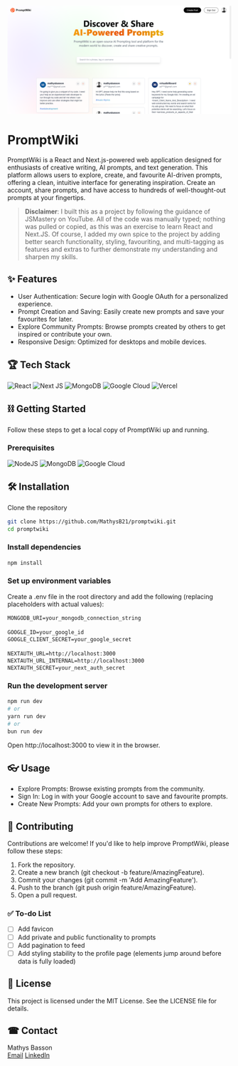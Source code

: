 ![PromptWiki Landing](/public/assets/images/PromptWikiLanding2.png)

# PromptWiki
PromptWiki is a React and Next.js-powered web application designed for enthusiasts of creative writing, AI prompts, and text generation. This platform allows users to explore, create, and favourite AI-driven prompts, offering a clean, intuitive interface for generating inspiration. Create an account, share prompts, and have access to hundreds of well-thought-out prompts at your fingertips.

> **Disclaimer**: I built this as a project by following the guidance of JSMastery on YouTube. All of the code was manually typed; nothing was pulled or copied, as this was an exercise to learn React and Next.JS. Of course, I added my own spice to the project by adding better search functionality, styling, favouriting, and multi-tagging as features and extras to further demonstrate my understanding and sharpen my skills.

## ✨ Features
- User Authentication: Secure login with Google OAuth for a personalized experience.
- Prompt Creation and Saving: Easily create new prompts and save your favourites for later.
- Explore Community Prompts: Browse prompts created by others to get inspired or contribute your own.
- Responsive Design: Optimized for desktops and mobile devices.

## 🏆 Tech Stack
![React](https://img.shields.io/badge/react-%2320232a.svg?style=for-the-badge&logo=react&logoColor=%2361DAFB) ![Next JS](https://img.shields.io/badge/Next-black?style=for-the-badge&logo=next.js&logoColor=white) ![MongoDB](https://img.shields.io/badge/MongoDB-%234ea94b.svg?style=for-the-badge&logo=mongodb&logoColor=white) ![Google Cloud](https://img.shields.io/badge/GoogleCloud-%234285F4.svg?style=for-the-badge&logo=google-cloud&logoColor=white) ![Vercel](https://img.shields.io/badge/vercel-%23000000.svg?style=for-the-badge&logo=vercel&logoColor=white) 

## ⛓ Getting Started
Follow these steps to get a local copy of PromptWiki up and running.

### Prerequisites
![NodeJS](https://img.shields.io/badge/node.js-6DA55F?style=for-the-badge&logo=node.js&logoColor=white) 
![MongoDB](https://img.shields.io/badge/MongoDB-%234ea94b.svg?style=for-the-badge&logo=mongodb&logoColor=white)
![Google Cloud](https://img.shields.io/badge/GoogleCloud-%234285F4.svg?style=for-the-badge&logo=google-cloud&logoColor=white)

## 🛠 Installation
Clone the repository

```bash
git clone https://github.com/MathysB21/promptwiki.git
cd promptwiki
```

### Install dependencies

```bash
npm install
```

### Set up environment variables

Create a .env file in the root directory and add the following (replacing placeholders with actual values):

```plaintext
MONGODB_URI=your_mongodb_connection_string

GOOGLE_ID=your_google_id
GOOGLE_CLIENT_SECRET=your_google_secret
 
NEXTAUTH_URL=http://localhost:3000
NEXTAUTH_URL_INTERNAL=http://localhost:3000
NEXTAUTH_SECRET=your_next_auth_secret
```

### Run the development server

```bash
npm run dev
# or
yarn run dev
# or
bun run dev
```

Open http://localhost:3000 to view it in the browser.

## 👓 Usage
- Explore Prompts: Browse existing prompts from the community.
- Sign In: Log in with your Google account to save and favourite prompts.
- Create New Prompts: Add your own prompts for others to explore.

## 🎯 Contributing
Contributions are welcome! If you'd like to help improve PromptWiki, please follow these steps:

1. Fork the repository.
2. Create a new branch (git checkout -b feature/AmazingFeature).
3. Commit your changes (git commit -m 'Add AmazingFeature').
4. Push to the branch (git push origin feature/AmazingFeature).
5. Open a pull request.

### ✅ To-do List
- [ ] Add favicon
- [ ] Add private and public functionality to prompts
- [ ] Add pagination to feed
- [ ] Add styling stability to the profile page (elements jump around before data is fully loaded)

## 📃 License
This project is licensed under the MIT License. See the LICENSE file for details.

## ☎ Contact
Mathys Basson <br>
[Email](mailto:pieterm.basson@gmail.com) [LinkedIn](https://www.linkedin.com/in/mathys-basson-8b2730228/)
